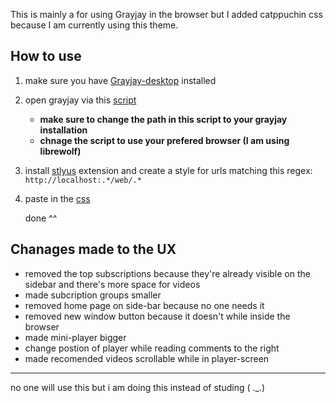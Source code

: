 This is mainly a for using Grayjay in the browser but I added catppuchin css because I am currently using this theme.

## How to use

1) make sure you have [Grayjay-desktop](https://grayjay.app/desktop/) installed
2) open grayjay via this [script](https://github.com/F-4Dev/.dot-files/raw/refs/heads/main/scripts/open-grayjay.sh)
   * **make sure to change the path in this script to your grayjay installation**
   * **chnage the script to use your prefered browser (I am using librewolf)**
4) install [stlyus](https://addons.mozilla.org/en-US/firefox/addon/styl-us/) extension and create a style for urls matching this regex: `http://localhost:.*/web/.*`
6) paste in the [css](https://github.com/F-4Dev/grayjay-catppuchin/raw/refs/heads/main/style.css)

   done ^^

## Chanages made to the UX
* removed the top subscriptions because they're already visible on the sidebar and  there's more space for videos
* made subcription groups smaller
* removed home page on side-bar because no one needs it
* removed new window button because it doesn't while inside the browser
* made mini-player bigger
* change postion of player while reading comments to the right
* made recomended videos scrollable while in player-screen


---


no one will use this but i am doing this instead of studing ( ._.)
